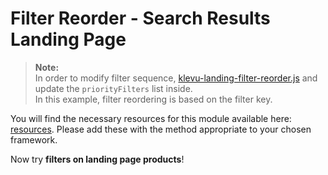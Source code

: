 # Filter Reorder - Search Results Landing Page

>**Note:**  
>In order to modify filter sequence, [klevu-landing-filter-reorder.js](modules/filter-reorder/landing/resources/assets/js/klevu-landing-filter-reorder.js) and update the `priorityFilters` list inside.  
>In this example, filter reordering is based on the filter key.  

You will find the necessary resources for this module available here:
[resources](/modules/filter-reorder/landing/resources). Please add these with the
method appropriate to your chosen framework. 

Now try **filters on landing page products**!